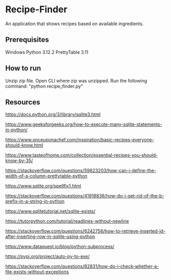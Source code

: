 # Recipe-Finder

 An application that shows recipes based on available ingredients.

## Prerequisites
Windows
Python 3.12.2
PrettyTable 3.11

## How to run

Unzip zip file.
Open CLI where zip was unzipped.
Run the following command:
    "python recipe_finder.py"

## Resources

<https://docs.python.org/3/library/sqlite3.html>

<https://www.geeksforgeeks.org/how-to-execute-many-sqlite-statements-in-python/>

<https://www.onceuponachef.com/inspiration/basic-recipes-everyone-should-know.html>

<https://www.tasteofhome.com/collection/essential-recipes-you-should-know-by-35/>

<https://stackoverflow.com/questions/59823203/how-can-i-define-the-width-of-a-column-prettytable-python>

<https://www.sqlite.org/spellfix1.html>

<https://stackoverflow.com/questions/41918836/how-do-i-get-rid-of-the-b-prefix-in-a-string-in-python>

<https://www.sqlitetutorial.net/sqlite-exists/>

<https://tutorpython.com/tutorial/readlines-without-newline>

<https://stackoverflow.com/questions/6242756/how-to-retrieve-inserted-id-after-inserting-row-in-sqlite-using-python>

<https://www.dataquest.io/blog/python-subprocess/>

<https://pypi.org/project/auto-py-to-exe/>

<https://stackoverflow.com/questions/82831/how-do-i-check-whether-a-file-exists-without-exceptions>
